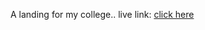A landing for my college..
live link: <a href="https://lcb-landing-page.netlify.app/">click here</a>